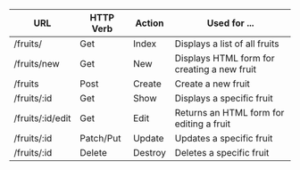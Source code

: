 | URL | HTTP Verb | Action | Used for ... |
|-----|-----------|--------|--------------|
| /fruits/ | Get | Index | Displays a list of all fruits |
| /fruits/new | Get | New | Displays HTML form for creating a new fruit |
| /fruits | Post | Create | Create a new fruit |
| /fruits/:id | Get | Show | Displays a specific fruit |
| /fruits/:id/edit | Get | Edit | Returns an HTML form for editing a fruit |
| /fruits/:id | Patch/Put | Update | Updates a specific fruit |
| /fruits/:id | Delete | Destroy | Deletes a specific fruit |

